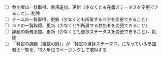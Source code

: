 - [ ] 参加者の一覧取得、新規追加、更新（少なくとも在籍ステータスを変更できること）、削除
- [ ] チームの一覧取得、更新（少なくとも所属するペアを変更できること）
- [ ] ペアの一覧取得、更新（少なくとも所属する参加者を変更できること）
- [ ] 課題の新規追加、更新（少なくとも進捗ステータスを変更できること）、削除
- [ ] 「特定の課題（複数可能）」が「特定の進捗ステータス」になっている参加者の一覧を、10人単位でページングして取得する
